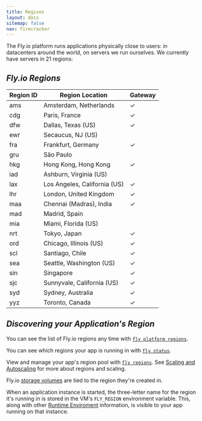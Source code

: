 ```yaml
---
title: Regions
layout: docs
sitemap: false
nav: firecracker
---
```


The Fly.io platform runs applications physically close to users: in datacenters around the world, on servers we run ourselves. We currently have servers in 21 regions:

## _Fly.io Regions_ ##



|Region ID| Region Location | Gateway |
|---------|-----------------|---------|
ams|Amsterdam, Netherlands      	| ✓
cdg|Paris, France               	| ✓
dfw|Dallas, Texas (US)          	| ✓
ewr|Secaucus, NJ (US)
fra|Frankfurt, Germany          	| ✓
gru|São Paulo
hkg|Hong Kong, Hong Kong        	| ✓
iad|Ashburn, Virginia (US)
lax|Los Angeles, California (US)	| ✓
lhr|London, United Kingdom      	| ✓
maa|Chennai (Madras), India     	| ✓
mad|Madrid, Spain
mia|Miami, Florida (US)
nrt|Tokyo, Japan                	| ✓
ord|Chicago, Illinois (US)      	| ✓
scl|Santiago, Chile             	| ✓
sea|Seattle, Washington (US)    	| ✓
sin|Singapore                   	| ✓
sjc|Sunnyvale, California (US)  	| ✓
syd|Sydney, Australia           	| ✓
yyz|Toronto, Canada             	| ✓

## _Discovering your Application's Region_

You can see the list of Fly.io regions any time with [`fly platform regions`](https://fly.io/docs/flyctl/platform-regions).

You can see which regions your app is running in with [`fly status`](https://fly.io/docs/flyctl/status/).

View and manage your app's region pool with [`fly regions`](/docs/flyctl/regions/). See [Scaling and Autoscaling](/docs/reference/scaling/) for more about regions and scaling.

Fly.io [storage volumes](/docs/reference/volumes/) are tied to the region they're created in. 

When an application instance is started, the three-letter name for the region it's running in is stored in the VM's `FLY_REGION`  environment variable. This, along with other [Runtime Enviroment](/docs/reference/runtime-environment/) information, is visible to your app running on that instance.